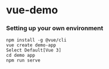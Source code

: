 # vue-demo

### Setting up your own environment

```
npm install -g @vue/cli
vue create demo-app
Select Default[Vue 3]
cd demo app
npm run serve
```
